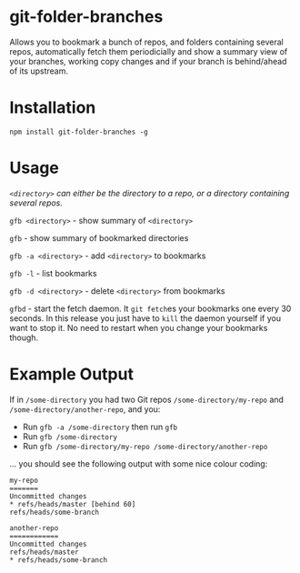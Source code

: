 # git-folder-branches
Allows you to bookmark a bunch of repos, and folders containing several repos, automatically fetch them periodicially and show a summary view of your branches, working copy changes and if your branch is behind/ahead of its upstream.

# Installation

`npm install git-folder-branches -g`

# Usage

_`<directory>` can either be the directory to a repo, or a directory containing several repos._

`gfb <directory>` - show summary of `<directory>`

`gfb` - show summary of bookmarked directories

`gfb -a <directory>` - add `<directory>` to bookmarks

`gfb -l` - list bookmarks

`gfb -d <directory>` - delete `<directory>` from bookmarks

`gfbd` - start the fetch daemon. It `git fetch`es your bookmarks one every 30 seconds. In this release you just have to `kill` the daemon yourself if you want to stop it. No need to restart when you change your bookmarks though.

# Example Output

If in `/some-directory` you had two Git repos `/some-directory/my-repo` and `/some-directory/another-repo`, and you:

* Run `gfb -a /some-directory` then run `gfb`
* Run `gfb /some-directory`
* Run `gfb /some-directory/my-repo /some-directory/another-repo`

... you should see the following output with some nice colour coding:

```
my-repo
=======
Uncommitted changes
* refs/heads/master [behind 60]
refs/heads/some-branch

another-repo
============
Uncommitted changes
refs/heads/master
* refs/heads/some-branch

```
